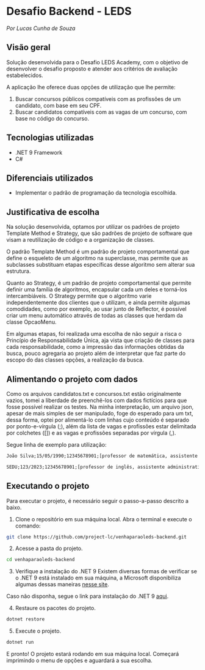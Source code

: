 # Desafio Backend - LEDS

*Por Lucas Cunha de Souza*

## Visão geral

Solução desenvolvida para o Desafio LEDS Academy, com o objetivo de desenvolver o desafio proposto e atender aos critérios de avaliação estabelecidos.

A aplicação lhe oferece duas opções de utilização que lhe permite:

1. Buscar concursos públicos compatíveis com as profissões de um candidato, com base em seu CPF.
2. Buscar candidatos compatíveis com as vagas de um concurso, com base no código do concurso.

## Tecnologias utilizadas 

- .NET 9 Framework
- C#


## Diferenciais utilizados

- Implementar o padrão de programação da tecnologia escolhida.

## Justificativa de escolha

Na solução desenvolvida, optamos por utilizar os padrões de projeto Template Method e Strategy, que são padrões de projeto de software que visam a reutilização de código e a organização de classes.

O padrão Template Method é um padrão de projeto comportamental que define o esqueleto de um algoritmo na superclasse, mas permite que as subclasses substituam etapas específicas desse algoritmo sem alterar sua estrutura.

Quanto ao Strategy, é um padrão de projeto comportamental que permite definir uma família de algoritmos, encapsular cada um deles e torná-los intercambiáveis. O Strategy permite que o algoritmo varie independentemente dos clientes que o utilizam, e ainda permite algumas comodidades, como por exemplo, ao usar junto de Reflector, é possível criar um menu automático através de todas as classes que herdam da classe OpcaoMenu.

Em algumas etapas, foi realizada uma escolha de não seguir a risca o Princípio de Responsabilidade Única, aja vista que criação de classes para cada responsabilidade, como a impressão das informações obtidas da busca, pouco agregaria ao projeto além de interpretar que faz parte do escopo do das classes opções, a realização da busca.

## Alimentando o projeto com dados

Como os arquivos candidatos.txt e concursos.txt estão originalmente vazios, tomei a liberdade de preenchê-los com dados fictícios para que fosse possível realizar os testes. Na minha interpretação, um arquivo json, apesar de mais simples de ser manipulado, foge do esperado para um txt, dessa forma, optei por alimentá-lo com linhas cujo conteúdo é separado por ponto-e-vírgula (;), além da lista de vagas e profissões estar delimitada por colchetes ([]) e as vagas e profissões separadas por vírgula (,).

Segue linha de exemplo para utilização:

```candidatos.txt
João Silva;15/05/1990;12345678901;[professor de matemática, assistente administrativo]
```

```concursos.txt
SEDU;123/2023;12345678901;[professor de inglês, assistente administrativo, analista de sistemas]
```

## Executando o projeto

Para executar o projeto, é necessário seguir o passo-a-passo descrito a baixo.

1. Clone o repositório em sua máquina local.
Abra o terminal e execute o comando:
```bash
git clone https://github.com/project-lc/venhaparaoleds-backend.git
```

2. Acesse a pasta do projeto.
```bash
cd venhaparaoleds-backend
```

3. Verifique a instalação do .NET 9
Existem diversas formas de verificar se o .NET 9 está instalado em sua máquina, a Microsoft disponibiliza algumas dessas maneiras [nesse site](https://learn.microsoft.com/pt-br/dotnet/core/install/how-to-detect-installed-versions?pivots=os-windows).

Caso não disponha, segue o link para instalação do .NET 9 [aqui](https://dotnet.microsoft.com/pt-br/download/dotnet/9.0).

4. Restaure os pacotes do projeto.
```bash
dotnet restore
```

5. Execute o projeto.
```bash
dotnet run
```

E pronto! O projeto estará rodando em sua máquina local. Começará imprimindo o menu de opções e aguardará a sua escolha.